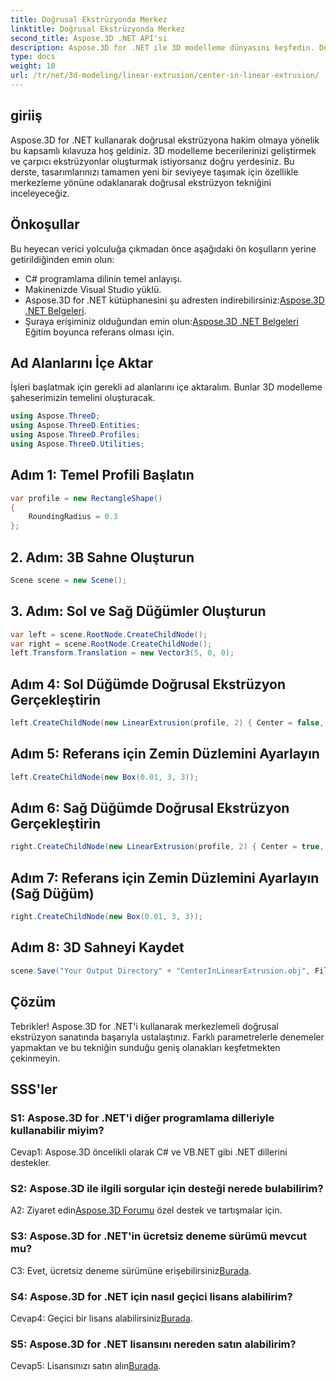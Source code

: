 ```yaml
---
title: Doğrusal Ekstrüzyonda Merkez
linktitle: Doğrusal Ekstrüzyonda Merkez
second_title: Aspose.3D .NET API'si
description: Aspose.3D for .NET ile 3D modelleme dünyasını keşfedin. Doğrusal ekstrüzyon tekniklerini ortalayın, çarpıcı tasarımlar yaratın ve yaratıcılığınızı ortaya çıkarın.
type: docs
weight: 10
url: /tr/net/3d-modeling/linear-extrusion/center-in-linear-extrusion/
---
```

## giriiş

Aspose.3D for .NET kullanarak doğrusal ekstrüzyona hakim olmaya yönelik bu kapsamlı kılavuza hoş geldiniz. 3D modelleme becerilerinizi geliştirmek ve çarpıcı ekstrüzyonlar oluşturmak istiyorsanız doğru yerdesiniz. Bu derste, tasarımlarınızı tamamen yeni bir seviyeye taşımak için özellikle merkezleme yönüne odaklanarak doğrusal ekstrüzyon tekniğini inceleyeceğiz.

## Önkoşullar

Bu heyecan verici yolculuğa çıkmadan önce aşağıdaki ön koşulların yerine getirildiğinden emin olun:

- C# programlama dilinin temel anlayışı.
- Makinenizde Visual Studio yüklü.
-  Aspose.3D for .NET kütüphanesini şu adresten indirebilirsiniz:[Aspose.3D .NET Belgeleri](https://reference.aspose.com/3d/net/).
-  Şuraya erişiminiz olduğundan emin olun:[Aspose.3D .NET Belgeleri](https://reference.aspose.com/3d/net/) Eğitim boyunca referans olması için.

## Ad Alanlarını İçe Aktar

İşleri başlatmak için gerekli ad alanlarını içe aktaralım. Bunlar 3D modelleme şaheserimizin temelini oluşturacak.

```csharp
using Aspose.ThreeD;
using Aspose.ThreeD.Entities;
using Aspose.ThreeD.Profiles;
using Aspose.ThreeD.Utilities;
```

## Adım 1: Temel Profili Başlatın

```csharp
var profile = new RectangleShape()
{
    RoundingRadius = 0.3
};
```

## 2. Adım: 3B Sahne Oluşturun

```csharp
Scene scene = new Scene();
```

## 3. Adım: Sol ve Sağ Düğümler Oluşturun

```csharp
var left = scene.RootNode.CreateChildNode();
var right = scene.RootNode.CreateChildNode();
left.Transform.Translation = new Vector3(5, 0, 0);
```

## Adım 4: Sol Düğümde Doğrusal Ekstrüzyon Gerçekleştirin

```csharp
left.CreateChildNode(new LinearExtrusion(profile, 2) { Center = false, Slices = 3 });
```

## Adım 5: Referans için Zemin Düzlemini Ayarlayın

```csharp
left.CreateChildNode(new Box(0.01, 3, 3));
```

## Adım 6: Sağ Düğümde Doğrusal Ekstrüzyon Gerçekleştirin

```csharp
right.CreateChildNode(new LinearExtrusion(profile, 2) { Center = true, Slices = 3 });
```

## Adım 7: Referans için Zemin Düzlemini Ayarlayın (Sağ Düğüm)

```csharp
right.CreateChildNode(new Box(0.01, 3, 3));
```

## Adım 8: 3D Sahneyi Kaydet

```csharp
scene.Save("Your Output Directory" + "CenterInLinearExtrusion.obj", FileFormat.WavefrontOBJ);
```

## Çözüm

Tebrikler! Aspose.3D for .NET'i kullanarak merkezlemeli doğrusal ekstrüzyon sanatında başarıyla ustalaştınız. Farklı parametrelerle denemeler yapmaktan ve bu tekniğin sunduğu geniş olanakları keşfetmekten çekinmeyin.

## SSS'ler

### S1: Aspose.3D for .NET'i diğer programlama dilleriyle kullanabilir miyim?

Cevap1: Aspose.3D öncelikli olarak C# ve VB.NET gibi .NET dillerini destekler.

### S2: Aspose.3D ile ilgili sorgular için desteği nerede bulabilirim?

 A2: Ziyaret edin[Aspose.3D Forumu](https://forum.aspose.com/c/3d/18) özel destek ve tartışmalar için.

### S3: Aspose.3D for .NET'in ücretsiz deneme sürümü mevcut mu?

 C3: Evet, ücretsiz deneme sürümüne erişebilirsiniz[Burada](https://releases.aspose.com/).

### S4: Aspose.3D for .NET için nasıl geçici lisans alabilirim?

 Cevap4: Geçici bir lisans alabilirsiniz[Burada](https://purchase.aspose.com/temporary-license/).

### S5: Aspose.3D for .NET lisansını nereden satın alabilirim?

 Cevap5: Lisansınızı satın alın[Burada](https://purchase.aspose.com/buy).
